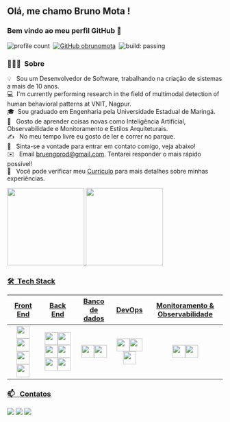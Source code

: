 ## Olá, me chamo Bruno Mota ! 
### Bem vindo ao meu perfil GitHub 👋

![profile count](https://komarev.com/ghpvc/?username=obrunomota&color=red)&nbsp;
[![GitHub obrunomota](https://img.shields.io/github/followers/obrunomota?label=follow&style=social)](https://github.com/obrunomota)&nbsp;
![build: passing](https://img.shields.io/badge/build-passing-success)

### 👨🏻‍💻 &nbsp;Sobre

💡 &nbsp; Sou um Desenvolvedor de Software, trabalhando na criação de sistemas a mais de 10 anos. \
💻 &nbsp;I'm currently performing research in the field of multimodal detection of human behavioral patterns at VNIT, Nagpur.\
🎓&nbsp; Sou graduado em Engenharia pela Universidade Estadual de Maringá.\
🌱 &nbsp; Gosto de aprender coisas novas como Inteligência Artificial, Observabilidade e Monitoramento e Estilos Arquiteturais.\
✍️ &nbsp; No meu tempo livre eu gosto de ler e correr no parque.\
💬 &nbsp; Sinta-se a vontade para entrar em contato comigo, veja abaixo!\
✉️ &nbsp; Email bruengprod@gmail.com. Tentarei responder o mais rápido possível!\
📄 &nbsp; Você pode verificar meu [Currículo](https://drive.google.com/file/d/1IqrHM2-RSTZ3lw7esYEqtwtWFla8fGUW/view?usp=drive_link) para mais detalhes sobre minhas experiências.

<div>
<a href="https://github.com/obrunomota">
<img loading="lazy" height="180em" src="https://github-readme-stats.vercel.app/api/top-langs/?username=oBrunoMota&layout=compact&langs_count=7&theme=dracula"/>
<img loading="lazy" height="180em" src="https://github-readme-stats.vercel.app/api?username=oBrunoMota&show_icons=true&theme=dracula&include_all_commits=true&count_private=true"/>
</div>


### 🛠 &nbsp;Tech Stack

| Front End | Back End | Banco de dados | DevOps | Monitoramento & Observabilidade |
| :---: | :---: | :---: | :---: |  :---: |
| <img src="https://cdn.jsdelivr.net/gh/devicons/devicon@latest/icons/html5/html5-original.svg" width="30" height="30" /><img src="https://cdn.jsdelivr.net/gh/devicons/devicon@latest/icons/css3/css3-original.svg" width="30" height="30" /><img src="https://cdn.jsdelivr.net/gh/devicons/devicon@latest/icons/javascript/javascript-original.svg" width="30" height="30" /><img src="https://cdn.jsdelivr.net/gh/devicons/devicon@latest/icons/angular/angular-original.svg" width="30" height="30" /> | <img src="https://cdn.jsdelivr.net/gh/devicons/devicon@latest/icons/dotnetcore/dotnetcore-original.svg" width="30" height="30" /><img src="https://cdn.jsdelivr.net/gh/devicons/devicon@latest/icons/dot-net/dot-net-original.svg" width="30" height="30" /><img src="https://cdn.jsdelivr.net/gh/devicons/devicon@latest/icons/csharp/csharp-original.svg" width="30" height="30" /><img src="https://cdn.jsdelivr.net/gh/devicons/devicon@latest/icons/nodejs/nodejs-original.svg" width="30" height="30" /><img src="https://cdn.jsdelivr.net/gh/devicons/devicon@latest/icons/apachekafka/apachekafka-original.svg" width="30" height="30" /><img src="https://cdn.jsdelivr.net/gh/devicons/devicon@latest/icons/rabbitmq/rabbitmq-original.svg" width="30" height="30" /> | <img src="https://cdn.jsdelivr.net/gh/devicons/devicon@latest/icons/azuresqldatabase/azuresqldatabase-original.svg" width="30" height="30" /><img src="https://cdn.jsdelivr.net/gh/devicons/devicon@latest/icons/mongodb/mongodb-original.svg" width="30" height="30" /> | <img src="https://cdn.jsdelivr.net/gh/devicons/devicon@latest/icons/jenkins/jenkins-original.svg" width="30" height="30" /><img src="https://cdn.jsdelivr.net/gh/devicons/devicon@latest/icons/azure/azure-original.svg" width="30" height="30" /><img src="https://cdn.jsdelivr.net/gh/devicons/devicon@latest/icons/docker/docker-original.svg" width="30" height="30" /> | <img src="https://cdn.jsdelivr.net/gh/devicons/devicon@latest/icons/kibana/kibana-original.svg" width="30" height="30" /><img src="https://cdn.jsdelivr.net/gh/devicons/devicon@latest/icons/logstash/logstash-original.svg" width="30" height="30" /> |
       
          
### 📫 &nbsp; Contatos

<div>
<a href="https://www.linkedin.com/in/bruno-mota-4761a32b3/" target="_blank"><img loading="lazy" src="https://img.shields.io/badge/-LinkedIn-%230077B5?style=for-the-badge&logo=linkedin&logoColor=white" target="_blank"></a>
<a href = "mailto:bruengprod@gmail.com"><img loading="lazy" src="https://img.shields.io/badge/Gmail-D14836?style=for-the-badge&logo=gmail&logoColor=white" target="_blank"></a>
<a href="https://www.youtube.com/channel/UCBtoHNYyLKrc3mlfyzkY3LQ" target="_blank"><img loading="lazy" src="https://img.shields.io/badge/YouTube-FF0000?style=for-the-badge&logo=youtube&logoColor=white" target="_blank"></a>
</div>

<!--
**obrunomota/obrunomota** is a ✨ _special_ ✨ repository because its `README.md` (this file) appears on your GitHub profile.

Here are some ideas to get you started:

- 🔭 I’m currently working on ...
- 🌱 I’m currently learning ...
- 👯 I’m looking to collaborate on ...
- 🤔 I’m looking for help with ...
- 💬 Ask me about ...
- 📫 How to reach me: ...
- 😄 Pronouns: ...
- ⚡ Fun fact: ...
-->








